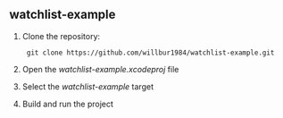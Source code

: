 ## watchlist-example

1. Clone the repository:

        git clone https://github.com/willbur1984/watchlist-example.git

1. Open the *watchlist-example.xcodeproj* file
1. Select the *watchlist-example* target
1. Build and run the project

